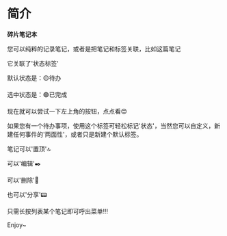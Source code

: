 # 简介

**碎片笔记本**

您可以纯粹的记录笔记，或者是把笔记和标签关联，比如这篇笔记



它关联了'状态标签'

默认状态是：🟡待办

选中状态是：🟢已完成

现在就可以尝试一下左上角的按钮，点点看😊



如果您有一个待办事项，使用这个标签可轻松标记'状态'，当然您可以自定义，新建任何事件的'两面性'，或者只是新建个默认标签。



笔记可以'置顶'🔝

可以'编辑'✒️

可以'删除'🚮

也可以'分享'📟



只需长按列表某个笔记即可呼出菜单!!!

Enjoy\~
